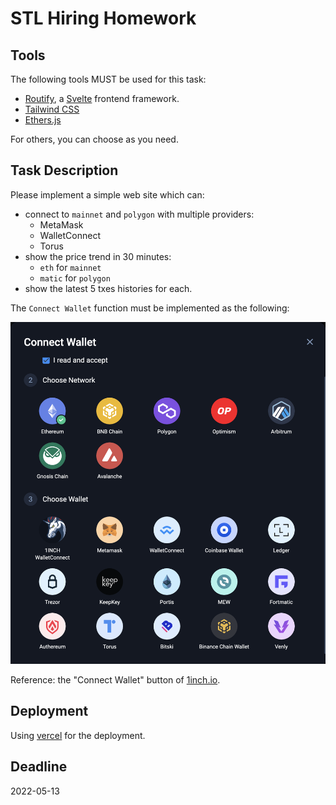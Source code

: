 # STL Hiring Homework

## Tools

The following tools MUST be used for this task:

- [Routify](https://routify.dev/), a [Svelte](https://svelte.dev/) frontend framework.
- [Tailwind CSS](https://tailwindcss.com/)
- [Ethers.js](https://docs.ethers.io/v5/)

For others, you can choose as you need.

## Task Description

Please implement a simple web site which can:

- connect to `mainnet` and `polygon` with multiple providers:
  - MetaMask
  - WalletConnect
  - Torus
- show the price trend in 30 minutes:
  - `eth` for `mainnet`
  - `matic` for `polygon`
- show the latest 5 txes histories for each.

The `Connect Wallet` function must be implemented as the following:

![connect wallet](./connect-wallet.png)

Reference: the "Connect Wallet" button of [1inch.io](https://app.1inch.io/).

## Deployment

Using [vercel](https://vercel.com/) for the deployment.

## Deadline

2022-05-13
